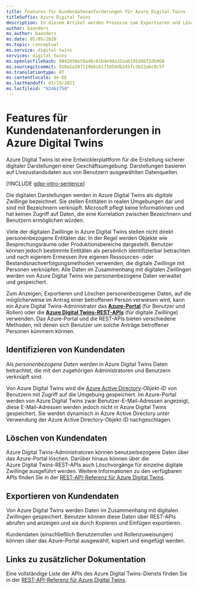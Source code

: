 ```yaml
---
title: Features für Kundendatenanforderungen für Azure Digital Twins
titleSuffix: Azure Digital Twins
description: In diesem Artikel werden Prozesse zum Exportieren und Löschen personenbezogener Daten in Azure Digital Twins gezeigt.
author: baanders
ms.author: baanders
ms.date: 05/05/2020
ms.topic: conceptual
ms.service: digital-twins
services: digital-twins
ms.openlocfilehash: 9942056e59a46c61b4e9da32aab191d4b72db968
ms.sourcegitcommit: 910a1a38711966cb171050db245fc3b22abc8c5f
ms.translationtype: HT
ms.contentlocale: de-DE
ms.lasthandoff: 03/19/2021
ms.locfileid: "92461758"
---
```

# <a name="azure-digital-twins-customer-data-request-features"></a>Features für Kundendatenanforderungen in Azure Digital Twins

Azure Digital Twins ist eine Entwicklerplattform für die Erstellung sicherer digitaler Darstellungen einer Geschäftsumgebung. Darstellungen basieren auf Livezustandsdaten aus von Benutzern ausgewählten Datenquellen.

[!INCLUDE [gdpr-intro-sentence](../../includes/gdpr-intro-sentence.md)]

Die digitalen Darstellungen werden in Azure Digital Twins als *digitale Zwillinge* bezeichnet. Sie stellen Entitäten in realen Umgebungen dar und sind mit Bezeichnern verknüpft. Microsoft pflegt keine Informationen und hat keinen Zugriff auf Daten, die eine Korrelation zwischen Bezeichnern und Benutzern ermöglichen würden. 

Viele der digitalen Zwillinge in Azure Digital Twins stellen nicht direkt personenbezogene Entitäten dar. In der Regel werden Objekte wie Besprechungsräume oder Produktionsbereiche dargestellt. Benutzer können jedoch bestimmte Entitäten als persönlich identifizierbar betrachten und nach eigenem Ermessen ihre eigenen Ressourcen- oder Bestandsnachverfolgungsmethoden verwenden, die digitale Zwillinge mit Personen verknüpfen. Alle Daten im Zusammenhang mit digitalen Zwillingen werden von Azure Digital Twins wie personenbezogene Daten verwaltet und gespeichert.

Zum Anzeigen, Exportieren und Löschen personenbezogener Daten, auf die möglicherweise im Antrag einer betroffenen Person verwiesen wird, kann ein Azure Digital Twins-Administrator das [**Azure-Portal**](https://portal.azure.com/) (für Benutzer und Rollen) oder die [**Azure Digital Twins-REST-APIs**](/rest/api/azure-digitaltwins/) (für digitale Zwillinge) verwenden. Das Azure-Portal und die REST-APIs bieten verschiedene Methoden, mit denen sich Benutzer um solche Anträge betroffener Personen kümmern können.

## <a name="identifying-customer-data"></a>Identifizieren von Kundendaten

Als *personenbezogene Daten* werden in Azure Digital Twins Daten betrachtet, die mit den zugehörigen Administratoren und Benutzern verknüpft sind. 

Von Azure Digital Twins wird die [Azure Active Directory](../active-directory/fundamentals/active-directory-whatis.md)-*Objekt-ID* von Benutzern mit Zugriff auf die Umgebung gespeichert. Im Azure-Portal werden von Azure Digital Twins zwar Benutzer-E-Mail-Adressen angezeigt, diese E-Mail-Adressen werden jedoch nicht in Azure Digital Twins gespeichert. Sie werden dynamisch in Azure Active Directory unter Verwendung der Azure Active Directory-Objekt-ID nachgeschlagen.

## <a name="deleting-customer-data"></a>Löschen von Kundendaten

Azure Digital Twins-Administratoren können benutzerbezogene Daten über das Azure-Portal löschen. Darüber hinaus können über die Azure Digital Twins-REST-APIs auch Löschvorgänge für einzelne digitale Zwillinge ausgeführt werden. Weitere Informationen zu den verfügbaren APIs finden Sie in der [REST-API-Referenz für Azure Digital Twins](/rest/api/azure-digitaltwins/).

## <a name="exporting-customer-data"></a>Exportieren von Kundendaten

Von Azure Digital Twins werden Daten im Zusammenhang mit digitalen Zwillingen gespeichert. Benutzer können diese Daten über REST-APIs abrufen und anzeigen und sie durch Kopieren und Einfügen exportieren. 

Kundendaten (einschließlich Benutzerrollen und Rollenzuweisungen) können über das Azure-Portal ausgewählt, kopiert und eingefügt werden. 

## <a name="links-to-additional-documentation"></a>Links zu zusätzlicher Dokumentation

Eine vollständige Liste der APIs des Azure Digital Twins-Diensts finden Sie in der [REST-API-Referenz für Azure Digital Twins](/rest/api/azure-digitaltwins/).